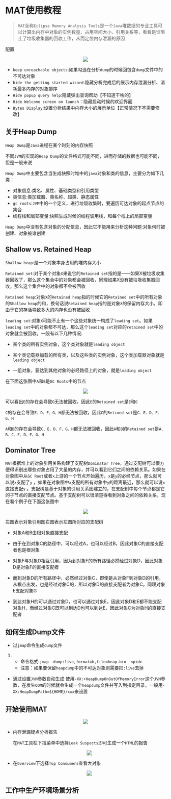 # MAT使用教程

> `MAT`全称`Eclipse Memory Analysis Tools`是一个`Java`堆数据的专业工具可以计算出内存中对象的实例数量、占用空间大小、引用关系等，看看是谁阻止了垃圾收集器的回收工作，从而定位内存泄漏的原因

配置

<div align="center">    
    <img src="images/MAT使用教程/MAT基础配置.png" align=center />
</div>

- `keep unreachable objects`:如果勾选在分析`dump`的时候回包含`dump`文件中的不可达对象
- `hide the getting started wizard`:隐藏分析完成后的展示内存泄漏分析、消耗最多内存的对象排序
- `Hide popup query help`:隐藏弹出查询帮助【不知道干啥的】
- `Hide Welcome screen on launch`：隐藏启动时候的欢迎界面
- `Bytes Display`:设置分析结果中内存大小的展示单位【正常情况下不需要修改】

## 关于Heap Dump

`Heap Dump`是`Java`进程在某个时刻的内存快照

不同`JVM`的实现的`Heap Dump`的文件格式可能不同，进而存储的数据也可能不同，但是一般来说

`Heap Dump`中主要包含当生成快照时堆中的`java`对象和类的信息，主要分为如下几类： 

- 对象信息:类名、属性、基础类型和引用类型 
- 类信息:类加载器、类名称、超类、静态属性 
- `gc roots`:`JVM`中的一个定义，进行垃圾收集时，要遍历可达对象的起点节点的集合 
- 线程栈和局部变量:快照生成时候的线程调用栈，和每个栈上的局部变量 

`Heap Dump`中没有包含对象的分配信息，因此它不能用来分析这种问题:对象何时被创建、对象被谁创建

## Shallow vs. Retained Heap

`Shallow heap`:是一个对象本身占用的堆内存大小

`Retained set`:对于某个对象`X`来说它的`Retained set`指的是——如果X被垃圾收集器回收了，那么这个集合中的对象都会被回收，同理如果X没有被垃圾收集器回收，那么这个集合中的对象都不会被回收

`Retained heap`:对象`X`的`Retained heap`指的时候它的`Retained set`中的所有对象的`Shallow heap`的和，换句话说`Retained heap`指的是对象`X`的保留内存大小，即由于它的存活导致多大的内存也没有被回收

`leading set`:对象`X`可能不止有一个这些对象统一构成了`leading set`。如果`leading set`中的对象都不可达，那么这个`leading set`对应的`retained set`中的对象就会被回收。一般有以下几种情况:

- 某个类的所有实例对象，这个类对象就是`leading object `

- 某个类记载器加载的所有类，以及这些类的实例对象，这个类加载器对象就是`leading object` 

- 一组对象，要达到其他对象的必经路径上的对象，就是`leading object` 

在下面这张图中`A`和`B`是`GC Roots`中的节点

<div align="center">    
    <img src="images/MAT使用教程/MAT对象引用关系.png" align=center />
</div>

可以看出`E`的存在会导致`G`无法被回收，因此`E`的`Retained set`是`E`和`G`

`C`的存在会导致`E、D、F、G、H`都无法被回收，因此`C`的`Retined set`是`C、E、D、F、G、H`

`A`和`B`的存在会导致`C、E、D、F、G、H`都无法被回收，因此`A`和`B`的`Retained set`是`A、B、C、E、D、F、G、H`

## Dominator Tree

`MAT`根据堆上的对象引用关系构建了支配树`Dominator Tree`，通过支配树可以很方便得识别出哪些对象占用了大量的内存，并可以看到它们之间的依赖关系。如果在对象图中从`GC Root`或者`x`上游的一个节点开始遍历，`x`是`y`的必经节点，那么就可以说`x`支配了`y` ，如果在对象图中`x`支配的所有对象中`y`的距离最近，那么就可以说`x`直接支配`y` 。支配树是基于对象的引用关系图建立的，在支配树中每个节点都是它的子节点的直接支配节点。基于支配树可以很清楚得看到对象之间的依赖关系，现在看个例子在下面这张图中

<div align="center">    
    <img src="images/MAT使用教程/MAT对象支配树.png" align=center />
</div>

左图表示对象引用图右图表示左图所对应的支配树

- 对象A和B由根对象直接支配

- 由于在到对象C的路径中，可以经过A，也可以经过B，因此对象C的直接支配者也是根对象

- 对象F与对象D相互引用，因为到对象F的所有路径必然经过对象D，因此对象D是对象F的直接支配者

- 而到对象D的所有路径中，必然经过对象C，即使是从对象F到对象D的引用，从根点出发，也是经过对象C的，所以对象D的直接支配者为对象C，同理对象E支配对象G

- 到达对象H的可以通过对象D，也可以通过对象E，因此对象D和E都不能支配对象H，而经过对象C既可以到达D也可以到达E，因此对象C为对象H的直接支配者

## 如何生成Dump文件

- 过`jmap`命令生成`dump`文件 

1. - 命令格式:`jmap -dump:live,format=b,file=heap.bin  <pid>` 
    - 注意：如果要保留`heapdump`中的不可达对象则需要把`:live`去掉

- 通过设置`JVM`参数自动生成 使用`-XX:+HeapDumpOnOutOfMemoryError`这个`JVM`参数，在发生`OOM`的时候就会生成一个`heapdump`文件并写入到指定目录，一般用`-XX:HeapDumpPath=${HOME}/xxx`来设置

## 开始使用MAT

<div align="center">    
    <img src="images/MAT使用教程/MAT界面初识.png" align=center />
</div>

- 内存泄漏疑点分析报告

    在`MAT`工具栏下拉菜单中选择`Leak Suspects`即可生成一个`HTML`的报告

    <div align="center">    
        <img src="images/MAT使用教程/内存泄漏疑点报告.png" align=center />
    </div>

- 在`Overview`下选择`Top Consumers`查看大对象

    <div align="center">    
    <img src="images/MAT使用教程/MAT大对象分析.png" align=center />
    </div>

## 工作中生产环境场景分析

